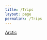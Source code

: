 ```yaml
---
title: /Trips
layout: page
permalink: /Trips
---
```


<a href="starscream33.github.io/Trips/Arctic">Arctic</a> <br>


